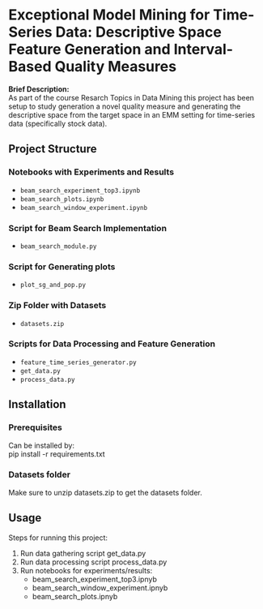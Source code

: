 # Exceptional Model Mining for Time-Series Data: Descriptive Space Feature Generation and Interval-Based Quality Measures

**Brief Description:**  
As part of the course Resarch Topics in Data Mining this project has been setup to study generation a novel quality measure and generating the descriptive space from the target space in an EMM setting for time-series data (specifically stock data).

## Project Structure

### Notebooks with Experiments and Results
- `beam_search_experiment_top3.ipynb`  
- `beam_search_plots.ipynb`  
- `beam_search_window_experiment.ipynb`  

### Script for Beam Search Implementation
- `beam_search_module.py`

### Script for Generating plots
- `plot_sg_and_pop.py`  

### Zip Folder with Datasets
- `datasets.zip`

### Scripts for Data Processing and Feature Generation
- `feature_time_series_generator.py`  
- `get_data.py`  
- `process_data.py`

## Installation
### Prerequisites
Can be installed by:  
pip install -r requirements.txt

### Datasets folder
Make sure to unzip datasets.zip to get the datasets folder.

## Usage
Steps for running this project:
1. Run data gathering script get_data.py
2. Run data processing script process_data.py
3. Run notebooks for experiments/results:
    - beam_search_experiment_top3.ipnyb
    - beam_search_window_experiment.ipnyb
    - beam_search_plots.ipnyb
